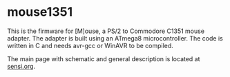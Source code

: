 # mouse1351

This is the firmware for [M]ouse, a PS/2 to Commodore C1351 mouse adapter. The adapter is 
built using an ATmega8 microcontroller. The code is written in C and needs avr-gcc or WinAVR 
to be compiled.

The main page with schematic and general description is located at [sensi.org](http://sensi.org/~svo/%5Bm%5Douse/).
